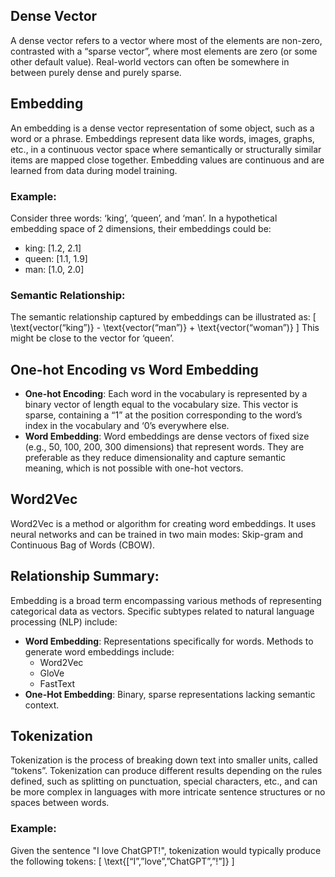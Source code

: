 ## Dense Vector
A dense vector refers to a vector where most of the elements are non-zero, contrasted with a “sparse vector”, where most elements are zero (or some other default value). Real-world vectors can often be somewhere in between purely dense and purely sparse.

## Embedding
An embedding is a dense vector representation of some object, such as a word or a phrase. Embeddings represent data like words, images, graphs, etc., in a continuous vector space where semantically or structurally similar items are mapped close together. Embedding values are continuous and are learned from data during model training.

### Example:
Consider three words: ‘king’, ‘queen’, and ‘man’. In a hypothetical embedding space of 2 dimensions, their embeddings could be:
- king: [1.2, 2.1]
- queen: [1.1, 1.9]
- man: [1.0, 2.0]

### Semantic Relationship:
The semantic relationship captured by embeddings can be illustrated as:
\[ \text{vector(“king”)} - \text{vector(“man”)} + \text{vector(“woman”)} \]
This might be close to the vector for ‘queen’.

## One-hot Encoding vs Word Embedding
- **One-hot Encoding**: Each word in the vocabulary is represented by a binary vector of length equal to the vocabulary size. This vector is sparse, containing a “1” at the position corresponding to the word’s index in the vocabulary and ‘0’s everywhere else.
- **Word Embedding**: Word embeddings are dense vectors of fixed size (e.g., 50, 100, 200, 300 dimensions) that represent words. They are preferable as they reduce dimensionality and capture semantic meaning, which is not possible with one-hot vectors.

## Word2Vec
Word2Vec is a method or algorithm for creating word embeddings. It uses neural networks and can be trained in two main modes: Skip-gram and Continuous Bag of Words (CBOW).

## Relationship Summary:
Embedding is a broad term encompassing various methods of representing categorical data as vectors. Specific subtypes related to natural language processing (NLP) include:
- **Word Embedding**: Representations specifically for words. Methods to generate word embeddings include:
	- Word2Vec
	- GloVe
	- FastText
- **One-Hot Embedding**: Binary, sparse representations lacking semantic context.

## Tokenization
Tokenization is the process of breaking down text into smaller units, called “tokens”. Tokenization can produce different results depending on the rules defined, such as splitting on punctuation, special characters, etc., and can be more complex in languages with more intricate sentence structures or no spaces between words.

### Example:
Given the sentence "I love ChatGPT!", tokenization would typically produce the following tokens:
\[ \text{[“I”,”love”,”ChatGPT”,”!”]} \]
